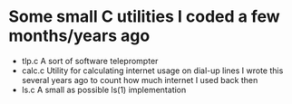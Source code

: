 # Some small C utilities I coded a few months/years ago

- tlp.c         A sort of software teleprompter
- calc.c        Utility for calculating internet usage on dial-up lines
                I wrote this several years ago to count how much internet
                I used back then
- ls.c          A small as possible ls(1) implementation


